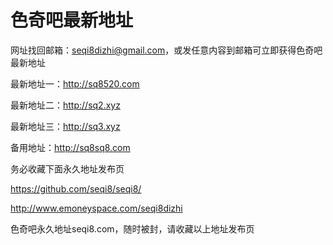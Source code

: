 # 色奇吧最新地址


网址找回邮箱：seqi8dizhi@gmail.com，或发任意内容到邮箱可立即获得色奇吧最新地址

最新地址一：http://sq8520.com

最新地址二：http://sq2.xyz

最新地址三：http://sq3.xyz

备用地址：http://sq8sq8.com


务必收藏下面永久地址发布页

https://github.com/seqi8/seqi8/

http://www.emoneyspace.com/seqi8dizhi


色奇吧永久地址seqi8.com，随时被封，请收藏以上地址发布页
